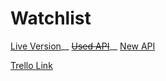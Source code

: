 # Watchlist

[Live Version](http://benni.dyndns.info/Watchlist/index.html)__
~~[Used API](https://api.thetvdb.com/swagger)~~__
[New API](https://developers.themoviedb.org/3/)

[Trello Link](https://trello.com/b/fD2UAPoZ/swp-projekt-api)
